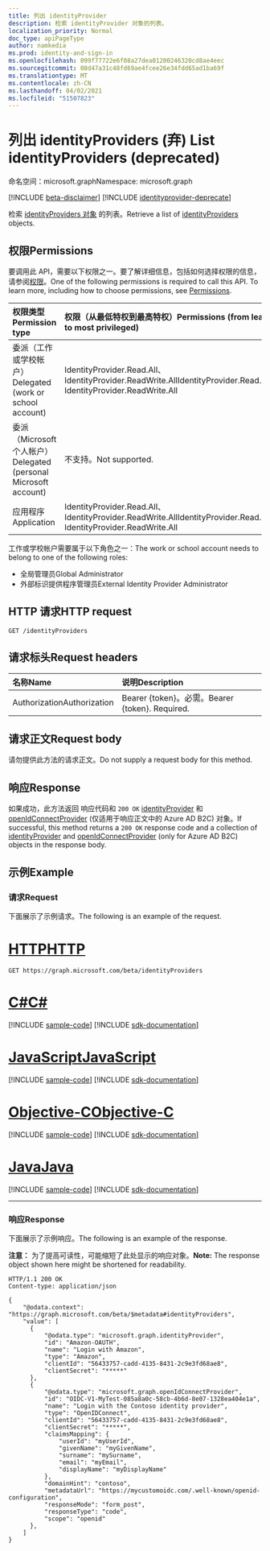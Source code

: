 ```yaml
---
title: 列出 identityProvider
description: 检索 identityProvider 对象的列表。
localization_priority: Normal
doc_type: apiPageType
author: namkedia
ms.prod: identity-and-sign-in
ms.openlocfilehash: 099f77722e6f08a27dea01200246320cd8ae4eec
ms.sourcegitcommit: 08d47a31c48fd69ae4fcee26e34fdd65ad1ba69f
ms.translationtype: MT
ms.contentlocale: zh-CN
ms.lasthandoff: 04/02/2021
ms.locfileid: "51507823"
---
```

# <a name="list-identityproviders-deprecated"></a><span data-ttu-id="6b850-103">列出 identityProviders (弃) </span><span class="sxs-lookup"><span data-stu-id="6b850-103">List identityProviders (deprecated)</span></span>
<span data-ttu-id="6b850-104">命名空间：microsoft.graph</span><span class="sxs-lookup"><span data-stu-id="6b850-104">Namespace: microsoft.graph</span></span>

[!INCLUDE [beta-disclaimer](../../includes/beta-disclaimer.md)]
[!INCLUDE [identityprovider-deprecate](../../includes/identityprovider-deprecate.md)]

<span data-ttu-id="6b850-105">检索 [identityProviders 对象](../resources/identityprovider.md) 的列表。</span><span class="sxs-lookup"><span data-stu-id="6b850-105">Retrieve a list of [identityProviders](../resources/identityprovider.md) objects.</span></span>

## <a name="permissions"></a><span data-ttu-id="6b850-106">权限</span><span class="sxs-lookup"><span data-stu-id="6b850-106">Permissions</span></span>

<span data-ttu-id="6b850-p101">要调用此 API，需要以下权限之一。要了解详细信息，包括如何选择权限的信息，请参阅[权限](/graph/permissions-reference)。</span><span class="sxs-lookup"><span data-stu-id="6b850-p101">One of the following permissions is required to call this API. To learn more, including how to choose permissions, see [Permissions](/graph/permissions-reference).</span></span>

|<span data-ttu-id="6b850-109">权限类型</span><span class="sxs-lookup"><span data-stu-id="6b850-109">Permission type</span></span>      | <span data-ttu-id="6b850-110">权限（从最低特权到最高特权）</span><span class="sxs-lookup"><span data-stu-id="6b850-110">Permissions (from least to most privileged)</span></span>              |
|:--------------------|:---------------------------------------------------------|
|<span data-ttu-id="6b850-111">委派（工作或学校帐户）</span><span class="sxs-lookup"><span data-stu-id="6b850-111">Delegated (work or school account)</span></span>|<span data-ttu-id="6b850-112">IdentityProvider.Read.All、IdentityProvider.ReadWrite.All</span><span class="sxs-lookup"><span data-stu-id="6b850-112">IdentityProvider.Read.All, IdentityProvider.ReadWrite.All</span></span>|
|<span data-ttu-id="6b850-113">委派（Microsoft 个人帐户）</span><span class="sxs-lookup"><span data-stu-id="6b850-113">Delegated (personal Microsoft account)</span></span>| <span data-ttu-id="6b850-114">不支持。</span><span class="sxs-lookup"><span data-stu-id="6b850-114">Not supported.</span></span>|
|<span data-ttu-id="6b850-115">应用程序</span><span class="sxs-lookup"><span data-stu-id="6b850-115">Application</span></span>|<span data-ttu-id="6b850-116">IdentityProvider.Read.All、IdentityProvider.ReadWrite.All</span><span class="sxs-lookup"><span data-stu-id="6b850-116">IdentityProvider.Read.All, IdentityProvider.ReadWrite.All</span></span>|

<span data-ttu-id="6b850-117">工作或学校帐户需要属于以下角色之一：</span><span class="sxs-lookup"><span data-stu-id="6b850-117">The work or school account needs to belong to one of the following roles:</span></span>

* <span data-ttu-id="6b850-118">全局管理员</span><span class="sxs-lookup"><span data-stu-id="6b850-118">Global Administrator</span></span>
* <span data-ttu-id="6b850-119">外部标识提供程序管理员</span><span class="sxs-lookup"><span data-stu-id="6b850-119">External Identity Provider Administrator</span></span>

## <a name="http-request"></a><span data-ttu-id="6b850-120">HTTP 请求</span><span class="sxs-lookup"><span data-stu-id="6b850-120">HTTP request</span></span>

<!-- { "blockType": "ignored" } -->

```http
GET /identityProviders
```

## <a name="request-headers"></a><span data-ttu-id="6b850-121">请求标头</span><span class="sxs-lookup"><span data-stu-id="6b850-121">Request headers</span></span>

|<span data-ttu-id="6b850-122">名称</span><span class="sxs-lookup"><span data-stu-id="6b850-122">Name</span></span>|<span data-ttu-id="6b850-123">说明</span><span class="sxs-lookup"><span data-stu-id="6b850-123">Description</span></span>|
|:---------------|:----------|
|<span data-ttu-id="6b850-124">Authorization</span><span class="sxs-lookup"><span data-stu-id="6b850-124">Authorization</span></span>|<span data-ttu-id="6b850-p102">Bearer {token}。必需。</span><span class="sxs-lookup"><span data-stu-id="6b850-p102">Bearer {token}. Required.</span></span>|

## <a name="request-body"></a><span data-ttu-id="6b850-127">请求正文</span><span class="sxs-lookup"><span data-stu-id="6b850-127">Request body</span></span>

<span data-ttu-id="6b850-128">请勿提供此方法的请求正文。</span><span class="sxs-lookup"><span data-stu-id="6b850-128">Do not supply a request body for this method.</span></span>

## <a name="response"></a><span data-ttu-id="6b850-129">响应</span><span class="sxs-lookup"><span data-stu-id="6b850-129">Response</span></span>

<span data-ttu-id="6b850-130">如果成功，此方法返回 响应代码和 `200 OK` [identityProvider](../resources/identityprovider.md) 和 [openIdConnectProvider](../resources/openIdConnectProvider.md) (仅适用于响应正文中的 Azure AD B2C) 对象。</span><span class="sxs-lookup"><span data-stu-id="6b850-130">If successful, this method returns a `200 OK` response code and a collection of [identityProvider](../resources/identityprovider.md) and [openIdConnectProvider](../resources/openIdConnectProvider.md) (only for Azure AD B2C) objects in the response body.</span></span>

## <a name="example"></a><span data-ttu-id="6b850-131">示例</span><span class="sxs-lookup"><span data-stu-id="6b850-131">Example</span></span>

### <a name="request"></a><span data-ttu-id="6b850-132">请求</span><span class="sxs-lookup"><span data-stu-id="6b850-132">Request</span></span>

<span data-ttu-id="6b850-133">下面展示了示例请求。</span><span class="sxs-lookup"><span data-stu-id="6b850-133">The following is an example of the request.</span></span>


# <a name="http"></a>[<span data-ttu-id="6b850-134">HTTP</span><span class="sxs-lookup"><span data-stu-id="6b850-134">HTTP</span></span>](#tab/http)
<!-- {
  "blockType": "request",
  "name": "get_identityprovider_3"
}
-->

``` http
GET https://graph.microsoft.com/beta/identityProviders
```
# <a name="c"></a>[<span data-ttu-id="6b850-135">C#</span><span class="sxs-lookup"><span data-stu-id="6b850-135">C#</span></span>](#tab/csharp)
[!INCLUDE [sample-code](../includes/snippets/csharp/get-identityprovider-3-csharp-snippets.md)]
[!INCLUDE [sdk-documentation](../includes/snippets/snippets-sdk-documentation-link.md)]

# <a name="javascript"></a>[<span data-ttu-id="6b850-136">JavaScript</span><span class="sxs-lookup"><span data-stu-id="6b850-136">JavaScript</span></span>](#tab/javascript)
[!INCLUDE [sample-code](../includes/snippets/javascript/get-identityprovider-3-javascript-snippets.md)]
[!INCLUDE [sdk-documentation](../includes/snippets/snippets-sdk-documentation-link.md)]

# <a name="objective-c"></a>[<span data-ttu-id="6b850-137">Objective-C</span><span class="sxs-lookup"><span data-stu-id="6b850-137">Objective-C</span></span>](#tab/objc)
[!INCLUDE [sample-code](../includes/snippets/objc/get-identityprovider-3-objc-snippets.md)]
[!INCLUDE [sdk-documentation](../includes/snippets/snippets-sdk-documentation-link.md)]

# <a name="java"></a>[<span data-ttu-id="6b850-138">Java</span><span class="sxs-lookup"><span data-stu-id="6b850-138">Java</span></span>](#tab/java)
[!INCLUDE [sample-code](../includes/snippets/java/get-identityprovider-3-java-snippets.md)]
[!INCLUDE [sdk-documentation](../includes/snippets/snippets-sdk-documentation-link.md)]

---


### <a name="response"></a><span data-ttu-id="6b850-139">响应</span><span class="sxs-lookup"><span data-stu-id="6b850-139">Response</span></span>

<span data-ttu-id="6b850-140">下面展示了示例响应。</span><span class="sxs-lookup"><span data-stu-id="6b850-140">The following is an example of the response.</span></span>

<span data-ttu-id="6b850-141">**注意：** 为了提高可读性，可能缩短了此处显示的响应对象。</span><span class="sxs-lookup"><span data-stu-id="6b850-141">**Note:** The response object shown here might be shortened for readability.</span></span>

<!-- {
  "blockType": "response",
  "truncated": true,
  "@odata.type": "microsoft.graph.identityProvider",
  "isCollection": true
} -->

```http
HTTP/1.1 200 OK
Content-type: application/json

{
    "@odata.context": "https://graph.microsoft.com/beta/$metadata#identityProviders",
    "value": [
      {
          "@odata.type": "microsoft.graph.identityProvider",
          "id": "Amazon-OAUTH",
          "name": "Login with Amazon",
          "type": "Amazon",
          "clientId": "56433757-cadd-4135-8431-2c9e3fd68ae8",
          "clientSecret": "*****"
      },
      {
          "@odata.type": "microsoft.graph.openIdConnectProvider",
          "id": "OIDC-V1-MyTest-085a8a0c-58cb-4b6d-8e07-1328ea404e1a",
          "name": "Login with the Contoso identity provider",
          "type": "OpenIDConnect",
          "clientId": "56433757-cadd-4135-8431-2c9e3fd68ae8",
          "clientSecret": "*****",
          "claimsMapping": {
              "userId": "myUserId",
              "givenName": "myGivenName",
              "surname": "mySurname",
              "email": "myEmail",
              "displayName": "myDisplayName"
          },
          "domainHint": "contoso",
          "metadataUrl": "https://mycustomoidc.com/.well-known/openid-configuration",
          "responseMode": "form_post",
          "responseType": "code",
          "scope": "openid"
      },
    ]
}
```
